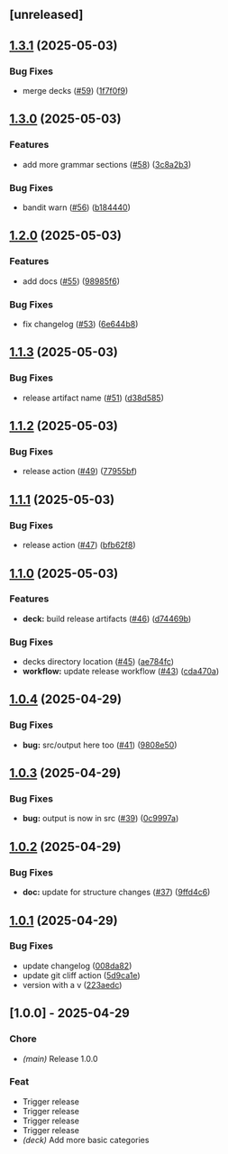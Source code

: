 ## [unreleased]

## [1.3.1](https://github.com/joshrotenberg/italian-anki/compare/v1.3.0...v1.3.1) (2025-05-03)


### Bug Fixes

* merge decks ([#59](https://github.com/joshrotenberg/italian-anki/issues/59)) ([1f7f0f9](https://github.com/joshrotenberg/italian-anki/commit/1f7f0f9bbeff1de49138c0c2002718da3be4a5de))

## [1.3.0](https://github.com/joshrotenberg/italian-anki/compare/v1.2.0...v1.3.0) (2025-05-03)


### Features

* add more grammar sections ([#58](https://github.com/joshrotenberg/italian-anki/issues/58)) ([3c8a2b3](https://github.com/joshrotenberg/italian-anki/commit/3c8a2b388bbb1e7c1dc976d4eb5947332f095e41))


### Bug Fixes

* bandit warn ([#56](https://github.com/joshrotenberg/italian-anki/issues/56)) ([b184440](https://github.com/joshrotenberg/italian-anki/commit/b18444020913441b6aded4f937a13d659ee61845))

## [1.2.0](https://github.com/joshrotenberg/italian-anki/compare/v1.1.3...v1.2.0) (2025-05-03)


### Features

* add docs ([#55](https://github.com/joshrotenberg/italian-anki/issues/55)) ([98985f6](https://github.com/joshrotenberg/italian-anki/commit/98985f61fca790e8d0f58319c847f634b372f27e))


### Bug Fixes

* fix changelog ([#53](https://github.com/joshrotenberg/italian-anki/issues/53)) ([6e644b8](https://github.com/joshrotenberg/italian-anki/commit/6e644b81f0887a584fa0dc15a44fd3d046c165e8))

## [1.1.3](https://github.com/joshrotenberg/italian-anki/compare/v1.1.2...v1.1.3) (2025-05-03)


### Bug Fixes

* release artifact name ([#51](https://github.com/joshrotenberg/italian-anki/issues/51)) ([d38d585](https://github.com/joshrotenberg/italian-anki/commit/d38d58595073ef46cd860aa806986ed7ab58d773))

## [1.1.2](https://github.com/joshrotenberg/italian-anki/compare/v1.1.1...v1.1.2) (2025-05-03)


### Bug Fixes

* release action ([#49](https://github.com/joshrotenberg/italian-anki/issues/49)) ([77955bf](https://github.com/joshrotenberg/italian-anki/commit/77955bf2b4a65bcfa4d590e6fc7a3f124a686fee))

## [1.1.1](https://github.com/joshrotenberg/italian-anki/compare/v1.1.0...v1.1.1) (2025-05-03)


### Bug Fixes

* release action ([#47](https://github.com/joshrotenberg/italian-anki/issues/47)) ([bfb62f8](https://github.com/joshrotenberg/italian-anki/commit/bfb62f86ca2e0f2b269a4865b8095de82376f002))

## [1.1.0](https://github.com/joshrotenberg/italian-anki/compare/v1.0.4...v1.1.0) (2025-05-03)


### Features

* **deck:** build release artifacts ([#46](https://github.com/joshrotenberg/italian-anki/issues/46)) ([d74469b](https://github.com/joshrotenberg/italian-anki/commit/d74469bdc1f369eda3ff0499b17cbdee5b2e6ba6))


### Bug Fixes

* decks directory location ([#45](https://github.com/joshrotenberg/italian-anki/issues/45)) ([ae784fc](https://github.com/joshrotenberg/italian-anki/commit/ae784fcf760ce0e1467351fc430dabd266453b65))
* **workflow:** update release workflow ([#43](https://github.com/joshrotenberg/italian-anki/issues/43)) ([cda470a](https://github.com/joshrotenberg/italian-anki/commit/cda470a538aaa92368f14f2671f4cac2bd732d2e))

## [1.0.4](https://github.com/joshrotenberg/italian-anki/compare/v1.0.3...v1.0.4) (2025-04-29)


### Bug Fixes

* **bug:** src/output here too ([#41](https://github.com/joshrotenberg/italian-anki/issues/41)) ([9808e50](https://github.com/joshrotenberg/italian-anki/commit/9808e501c0d0f003d0690acc1c522dfe7c7f4e19))

## [1.0.3](https://github.com/joshrotenberg/italian-anki/compare/v1.0.2...v1.0.3) (2025-04-29)


### Bug Fixes

* **bug:** output is now in src ([#39](https://github.com/joshrotenberg/italian-anki/issues/39)) ([0c9997a](https://github.com/joshrotenberg/italian-anki/commit/0c9997a3b70cf84264cf616300c5cf68d47be346))

## [1.0.2](https://github.com/joshrotenberg/italian-anki/compare/v1.0.1...v1.0.2) (2025-04-29)


### Bug Fixes

* **doc:** update for structure changes ([#37](https://github.com/joshrotenberg/italian-anki/issues/37)) ([9ffd4c6](https://github.com/joshrotenberg/italian-anki/commit/9ffd4c65fc4a8bed0c45657906d6e671b3e94d97))

## [1.0.1](https://github.com/joshrotenberg/italian-anki/compare/v1.0.0...v1.0.1) (2025-04-29)


### Bug Fixes

* update changelog ([008da82](https://github.com/joshrotenberg/italian-anki/commit/008da82a81ca0711ff11d186759a993a7eb80f18))
* update git cliff action ([5d9ca1e](https://github.com/joshrotenberg/italian-anki/commit/5d9ca1eaf6a9301386056cdfe3a7dadfcd980bb7))
* version with a v ([223aedc](https://github.com/joshrotenberg/italian-anki/commit/223aedc6a227a43401291d4f8fcfb14471e8dff1))

## [1.0.0] - 2025-04-29

### Chore

- *(main)* Release 1.0.0

### Feat

- Trigger release
- Trigger release
- Trigger release
- Trigger release
- *(deck)* Add more basic categories
